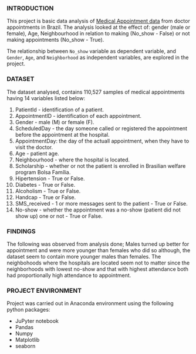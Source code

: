 ### INTRODUCTION
This project is basic data analysis of [Medical Appointment data](https://www.kaggle.com/datasets/joniarroba/noshowappointments) from doctor appointments in Brazil. The analysis looked at the effect of: gender (male or female), Age, Neighbourhood in relation to making (No_show - False) or not making appointments (No_show - True).

The relationship between `No_show` variable as dependent variable, and `Gender`, `Age`, and `Neighborhood` as independent variables, are explored in the project.

### DATASET
The dataset analysed, contains 110,527 samples of medical appointments having 14 variables listed below:
1. PatientId - identification of a patient.
2. AppointmentID - identification of each appointment.
3. Gender - male (M) or female (F).
4. ScheduledDay - the day someone called or registered the appointment before the appointment at the hospital.
5. AppointmentDay: the day of the actuall appointment, when they have to visit the doctor.
6. Age - patient age.
7. Neighbourhood - where the hospital is located.
8. Scholarship - whether or not the patient is enrolled in Brasilian welfare program Bolsa Família.
9. Hipertension - True or False.
10. Diabetes  - True or False.
11. Alcoholism - True or False.
12. Handcap - True or False.
13. SMS_received - 1 or more messages sent to the patient - True or False.
14. No-show - whether the appointment was a no-show (patient did not show up) one or not - True or False.

### FINDINGS
The following was observed from analysis done;
Males turned up better for appointment and were more younger than females who did so although, the dataset seem to contain more younger males than females.
The neighbohoods where the hospitals are located seem not to matter since the neighborhoods with lowest no-show and that with highest attendance both had proportionally high attendance to appointment.

### PROJECT ENVIRONMENT
Project was carried out in Anaconda environment using the following python packages:
 - JuPyter notebook
 - Pandas
 - Numpy
 - Matplotlib
 - seaborn